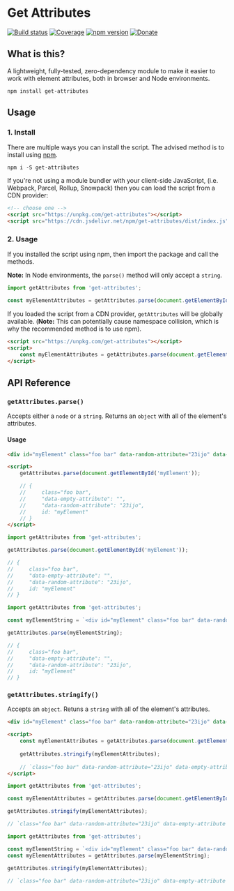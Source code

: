 # Get Attributes

[![Build status](https://img.shields.io/travis/rdimascio/get-attributes/master?style=flat-square)](https://travis-ci.org/rdimascio/get-attributes)
[![Coverage](https://img.shields.io/coveralls/github/rdimascio/get-attributes/master?style=flat-square)](https://coveralls.io/github/rdimascio/get-attributes?branch=master)
[![npm version](https://img.shields.io/npm/v/get-attributes?style=flat-square)](https://www.npmjs.com/package/get-attributes)
[![Donate](https://img.shields.io/badge/donate-paypal-blue?style=flat-square)](https://www.paypal.me/rdimascio/5)

## What is this?

A lightweight, fully-tested, zero-dependency module to make it easier to work with element attributes, both in browser and Node environments.

```shell
npm install get-attributes
```

## Usage

### 1. Install

There are multiple ways you can install the script. The advised method is to install using [npm](https://docs.npmjs.com/getting-started/what-is-npm).

```shell
npm i -S get-attributes
```

If you're not using a module bundler with your client-side JavaScript, (i.e. Webpack, Parcel, Rollup, Snowpack) then you can load the script from a CDN provider:

```html
<!-- choose one -->
<script src="https://unpkg.com/get-attributes"></script>
<script src="https://cdn.jsdelivr.net/npm/get-attributes/dist/index.js"></script>
```

### 2. Usage

If you installed the script using npm, then import the package and call the methods.

**Note:** In Node environments, the `parse()` method will only accept a `string`.

```js
import getAttributes from 'get-attributes';

const myElementAttributes = getAttributes.parse(document.getElementById('myElement'));
```

If you loaded the script from a CDN provider, `getAttributes` will be globally available. (**Note:** This can potentially cause namespace collision, which is why the recommended method is to use npm).

```html
<script src="https://unpkg.com/get-attributes"></script>
<script>
    const myElementAttributes = getAttributes.parse(document.getElementById('myElement'));
</script>
```

## API Reference

### `getAttributes.parse()`

Accepts either a `node` or a `string`. Returns an `object` with all of the element's attributes.

#### Usage

```html
<div id="myElement" class="foo bar" data-random-attribute="23ijo" data-empty-attribute></div>

<script>
    getAttributes.parse(document.getElementById('myElement'));

    // {
    //     class="foo bar",
    //     "data-empty-attribute": "",
    //     "data-random-attribute": "23ijo",
    //     id: "myElement"
    // }
</script>
```

```js
import getAttributes from 'get-attributes';

getAttributes.parse(document.getElementById('myElement'));

// {
//     class="foo bar",
//     "data-empty-attribute": "",
//     "data-random-attribute": "23ijo",
//     id: "myElement"
// }
```

```js
import getAttributes from 'get-attributes';

const myElementString = `<div id="myElement" class="foo bar" data-random-attribute="23ijo" data-empty-attribute></div>`;

getAttributes.parse(myElementString);

// {
//     class="foo bar",
//     "data-empty-attribute": "",
//     "data-random-attribute": "23ijo",
//     id: "myElement"
// }
```

### `getAttributes.stringify()`

Accepts an `object`. Retuns a `string` with all of the element's attributes.

```html
<div id="myElement" class="foo bar" data-random-attribute="23ijo" data-empty-attribute></div>

<script>
    const myElementAttributes = getAttributes.parse(document.getElementById('myElement'));
    
    getAttributes.stringify(myElementAttributes);
    
    // `class="foo bar" data-random-attribute="23ijo" data-empty-attribute id="myElement"`
</script>
```

```js
import getAttributes from 'get-attributes';

const myElementAttributes = getAttributes.parse(document.getElementById('myElement'));

getAttributes.stringify(myElementAttributes);

// `class="foo bar" data-random-attribute="23ijo" data-empty-attribute id="myElement"`
```

```js
import getAttributes from 'get-attributes';

const myElementString = `<div id="myElement" class="foo bar" data-random-attribute="23ijo" data-empty-attribute></div>`;
const myElementAttributes = getAttributes.parse(myElementString);

getAttributes.stringify(myElementAttributes);
    
// `class="foo bar" data-random-attribute="23ijo" data-empty-attribute id="myElement"`
```
